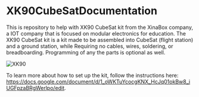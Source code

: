 # XK90CubeSatDocumentation
This is repository to help with XK90 CubeSat kit from the XinaBox company, a IOT company that is focused on modular electronics for education. The XK90 CubeSat kit is a kit made to be assembled into CubeSat (flight station) and a ground station, while Requiring no cables, wires, soldering, or breadboarding. Programming of any the parts is optional as well. 

![XK90](https://user-images.githubusercontent.com/57604594/128566542-ae97a823-8802-4d5c-8d2b-4e78fd4a7315.PNG)

To learn more about how to set up the kit, follow the instructions here: https://docs.google.com/document/d/1_oWKTuYcocgKNX_HcJq01okBw8_iUGFpzaBRgWerlpo/edit. 

